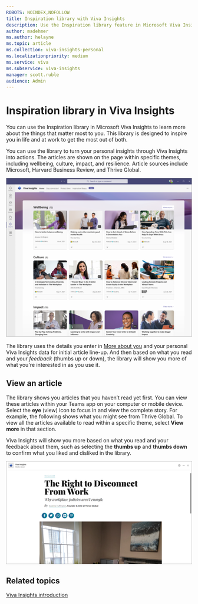 ```yaml
---
ROBOTS: NOINDEX,NOFOLLOW
title: Inspiration library with Viva Insights 
description: Use the Inspiration library feature in Microsoft Viva Insights
author: madehmer
ms.author: helayne
ms.topic: article
ms.collection: viva-insights-personal
ms.localizationpriority: medium 
ms.service: viva
ms.subservice: viva-insights
manager: scott.ruble
audience: Admin
---
```


# Inspiration library in Viva Insights

You can use the Inspiration library in Microsoft Viva Insights to learn more about the things that matter most to you. This library is designed to inspire you in life and at work to get the most out of both.

You can use the library to turn your personal insights through Viva Insights into actions. The articles are shown on the page within specific themes, including wellbeing, culture, impact, and resilience. Article sources include Microsoft, Harvard Business Review, and Thrive Global.

![Inspiration library page.](Images/inspire-1.png)

The library uses the details you enter in [More about you](#more-about-you) and your personal Viva Insights data for initial article line-up. And then based on what you read and your *feedback* (thumbs up or down), the library will show you more of what you're interested in as you use it.

## View an article

The library shows you articles that you haven’t read yet first. You can view these articles within your Teams app on your computer or mobile device. Select the **eye** (view) icon to focus in and view the complete story. For example, the following shows what you might see from Thrive Global. To view all the articles available to read within a specific theme, select **View more** in that section.

Viva Insights will show you more based on what you read and your feedback about them, such as selecting the **thumbs up** and **thumbs down** to confirm what you liked and disliked in the library.

![Inspiration story details.](Images/inspire-2.png)

## Related topics

[Viva Insights introduction](viva-teams-app.md)
